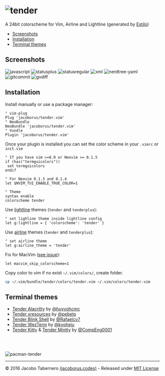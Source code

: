 # ![tender](https://cloud.githubusercontent.com/assets/829859/18413534/f7cb472c-77aa-11e6-86bf-9c790aadd2df.png)

A 24bit colorscheme for Vim, Airline and Lightline (generated by
[Estilo](https://github.com/jacoborus/estilo))

- [Screenshots](#screenshots)
- [Installation](#installation)
- [Terminal themes](#terminal-themes)

## Screenshots

![javascript](https://cloud.githubusercontent.com/assets/829859/18417365/7780885a-782e-11e6-8e88-150cfc70e35b.png)
![statusplus](https://cloud.githubusercontent.com/assets/829859/18418261/0e0f54f4-7843-11e6-9825-bff197a7f76a.png)
![statusregular](https://cloud.githubusercontent.com/assets/829859/18491051/f81ba21a-7a04-11e6-85c6-e9bc3c98415f.png)
![xml](https://cloud.githubusercontent.com/assets/829859/18494378/1590f654-7a16-11e6-8885-c16a41bf5583.png)
![nerdtree-yaml](https://cloud.githubusercontent.com/assets/829859/18417875/4b3e382e-783c-11e6-94ea-afb9bf0d68f2.png)
![gitcommit](https://cloud.githubusercontent.com/assets/829859/18418089/270b409c-7840-11e6-8618-1aa81f612860.png)
![gvdiff](https://cloud.githubusercontent.com/assets/829859/18417983/3253da42-783e-11e6-93ac-b0f506f0a3c5.png)

## Installation

Install manually or use a package manager:

```vim
" vim-plug
Plug 'jacoborus/tender.vim'
" NeoBundle
NeoBundle 'jacoborus/tender.vim'
" Vundle
Plugin 'jacoborus/tender.vim'
```

Once your plugin is installed you can set the color scheme in your `.vimrc` or
`init.vim`

```vim
" If you have vim >=8.0 or Neovim >= 0.1.5
if (has("termguicolors"))
 set termguicolors
endif

" For Neovim 0.1.3 and 0.1.4
let $NVIM_TUI_ENABLE_TRUE_COLOR=1

" Theme
syntax enable
colorscheme tender
```

Use [lightline](https://github.com/itchyny/lightline.vim) themes (`tender` and
`tenderplus`):

```vim
" set lighline theme inside lightline config
let g:lightline = { 'colorscheme': 'tender' }
```

Use [airline](https://github.com/vim-airline/vim-airline) themes (`tender` and
`tenderplus`):

```vim
" set airline theme
let g:airline_theme = 'tender'
```

Fix for MacVim ([see issue](https://github.com/jacoborus/tender.vim/issues/9)):

```vim
let macvim_skip_colorscheme=1
```

Copy color to vim if no exist `~/.vim/colors/`, create folder.

```sh
cp ~/.vim/bundle/tender/colors/tender.vim ~/.vim/colors/tender.vim
```

## Terminal themes

- [Tender Alacritty](https://github.com/huyvohcmc/tender-alacritty) by
  [@huyvohcmc](https://github.com/huyvohcmc)
- [Tender xresources](https://github.com/pebeto/tender-xresources) by
  [@pebeto](https://github.com/pebeto)
- [Tender Blink Shell](https://github.com/Rafaelcv7/Jacoborus-Tendertheme) by
  [@Rafaelcv7](https://github.com/Rafaelcv7)
- [Tender WezTerm](https://github.com/kyoheiu/tender-wezterm) by
  [@kyoheiu](https://github.com/kyoheiu)
- [Tender Kitty](https://github.com/CompEng0001/tender-kitty) &
  [Tender Mintty](https://github.com/CompEng0001/tender-mintty) by
  [@CompEng0001](https://github.com/CompEng0001)

<br><br>

![pacman-tender](https://cloud.githubusercontent.com/assets/829859/19010929/af7489e0-8789-11e6-8c0f-a18055d5b4c4.png)

---

© 2016 Jacobo Tabernero [(jacoborus.codes)](http://jacoborus.codes) - Released
under [MIT License](https://raw.github.com/jacoborus/nanobar/master/LICENSE)

